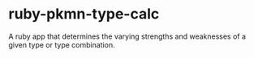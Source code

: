 # ruby-pkmn-type-calc
A ruby app that determines the varying strengths and weaknesses of a given type or type combination.
